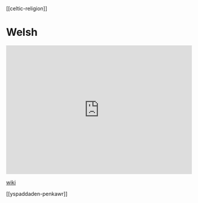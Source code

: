 [[celtic-religion]]
# Welsh
<iframe width="100%" height="350" frameborder="0" allow="accelerometer; autoplay; clipboard-write; encrypted-media; gyroscope; picture-in-picture" allowfullscreen src="https://en.wikipedia.org/wiki/Welsh-mythology"></iframe>

[wiki](https://en.wikipedia.org/wiki/Welsh-mythology)





[[yspaddaden-penkawr]]
